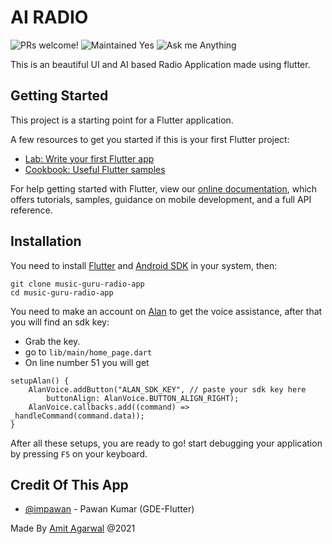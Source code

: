# AI RADIO

<p align=left>
<img src="https://img.shields.io/badge/PRs-welcome-brightgreen.svg" alt="PRs welcome!" />
<img src="https://img.shields.io/badge/Maintained%3F-yes-green.svg" alt="Maintained Yes" />
<img src="https://img.shields.io/badge/Ask%20me-anything-1abc9c.svg" alt="Ask me Anything" />
</p>

This is an beautiful UI and AI based Radio Application made using flutter.

## Getting Started

This project is a starting point for a Flutter application.

A few resources to get you started if this is your first Flutter project:

- [Lab: Write your first Flutter app](https://flutter.dev/docs/get-started/codelab)
- [Cookbook: Useful Flutter samples](https://flutter.dev/docs/cookbook)

For help getting started with Flutter, view our
[online documentation](https://flutter.dev/docs), which offers tutorials,
samples, guidance on mobile development, and a full API reference.

## Installation
You need to install [Flutter](https://flutter.dev/docs/get-started/install) and [Android SDK](https://developer.android.com/studio) in your system, then:
```
git clone music-guru-radio-app
cd music-guru-radio-app
```

You need to make an account on [Alan](https://alan.app/) to get the voice assistance, after that you will find an sdk key:
- Grab the key.
- go to `lib/main/home_page.dart`
- On line number 51 you will get
```
setupAlan() {
    AlanVoice.addButton("ALAN_SDK_KEY", // paste your sdk key here
        buttonAlign: AlanVoice.BUTTON_ALIGN_RIGHT);
    AlanVoice.callbacks.add((command) => _handleCommand(command.data));
}
```
After all these setups, you are ready to go! start debugging your application by pressing `F5` on your keyboard.

## Credit Of This App

- [@impawan](https://github.com/impawan) - Pawan Kumar (GDE-Flutter)


Made By [Amit Agarwal](https://github.com/aamit2267) @2021
